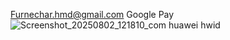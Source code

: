 Furnechar.hmd@gmail.com Google Pay![Screenshot_20250802_121810_com huawei hwid](https://github.com/user-attachments/assets/872d7378-3ea6-4449-aed9-df384ee39310)
